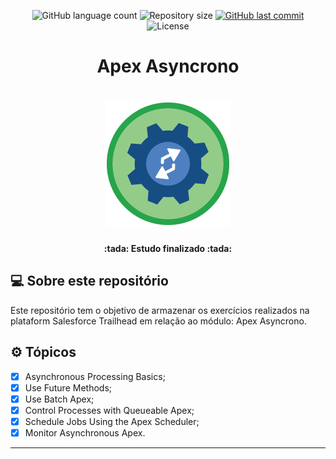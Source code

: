 <p align="center">
  <img alt="GitHub language count" src="https://img.shields.io/github/languages/count/grochavieira/trailhead-apex-integration?color=%2304D361&style=flat">

  <img alt="Repository size" src="https://img.shields.io/github/repo-size/grochavieira/trailhead-apex-integration?style=flat">
  
  <a href="https://github.com/grochavieira/trailhead-apex-integration/commits/master">
    <img alt="GitHub last commit" src="https://img.shields.io/github/last-commit/grochavieira/trailhead-apex-integration?style=flat">
  </a>
    
   <img alt="License" src="https://img.shields.io/badge/license-MIT-brightgreen?style=flat">
 
</p>

<div align="center">
    <h1>Apex Asyncrono</h1>
</div>

<h1 align="center">
    <img src="./.github/badge.png" />
</h1>

<h4 align="center"> 
	:tada:  Estudo finalizado :tada:
</h4>

## 💻 Sobre este repositório

Este repositório tem o objetivo de armazenar os exercícios realizados na plataform Salesforce Trailhead em relação ao módulo: Apex Asyncrono.

## ⚙️ Tópicos

- [x] Asynchronous Processing Basics;
- [x] Use Future Methods;
- [x] Use Batch Apex;
- [x] Control Processes with Queueable Apex;
- [x] Schedule Jobs Using the Apex Scheduler;
- [x] Monitor Asynchronous Apex.

---
